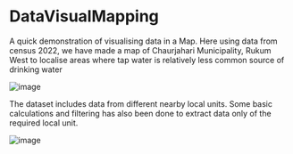# DataVisualMapping
A quick demonstration of visualising data in a Map.
Here using data from census 2022, we have made a map of Chaurjahari Municipality, Rukum West to localise areas where tap water is relatively less common source of drinking water

![image](https://github.com/dr-ro-pot/DataVisualMapping/assets/100460238/28d92dea-1606-47fa-9a23-2ad7940c36d1)

<p>
  The dataset includes data from different nearby local units. Some basic calculations and filtering has also been done to extract data only of the required local unit.

![image](https://github.com/dr-ro-pot/DataVisualMapping/assets/100460238/634a5a6b-7f09-41c2-9200-e501144f5672)
</p>
